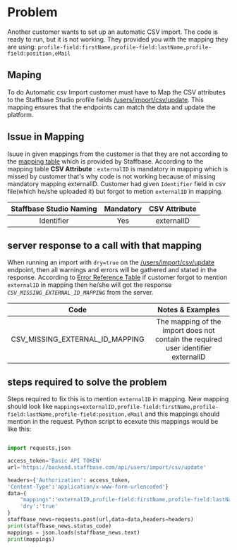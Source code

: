 # Problem

Another customer wants to set up an automatic CSV import. The code is ready to run, but it
is not working. They provided you with the mapping they are using:
`profile-field:firstName,profile-field:lastName,profile-field:position,eMail`

## Maping

To do Automatic csv Import customer must have to Map the CSV attributes to the Staffbase Studio profile fields [/users/import/csv/update](https://developers.staffbase.com/api/api-csv-import#tag/usersimportcsvupdate). This mapping ensures that the endpoints can match the data and update the platform.

## Issue in Mapping

Isuue in given mappings from the customer is that they are not according to the [mapping table](https://developers.staffbase.com/references/csv-import-mappings/#prerequisites) which is provided by Staffbase.
According to the mapping table **CSV Attribute** : `externalID` is mandatory in mapping which is missed by customer that's why code is not working because of missing mandatory mapping externalID. Customer had given `Identifier` field in csv file(which he/she uploaded it) but forgot to metion `externalID` in mapping.

| Staffbase Studio Naming | Mandatory | CSV Attribute |
| :---------------------: | :-------: | :-----------: |
|       Identifier        |    Yes    |  externalID   |

## server response to a call with that mapping

When running an import with `dry=true` on the [/users/import/csv/update](https://developers.staffbase.com/api/api-csv-import#tag/usersimportcsvupdate) endpoint, then all warnings and errors will be gathered and stated in the response. According to [Error Reference Table](https://developers.staffbase.com/references/csv-import-references/#errors) if customer forgot to mention `externalID` in mapping then he/she will got the response _`CSV_MISSING_EXTERNAL_ID_MAPPING`_ from the server.

|              Code               |                                  Notes & Examples                                  |
| :-----------------------------: | :--------------------------------------------------------------------------------: |
| CSV_MISSING_EXTERNAL_ID_MAPPING | The mapping of the import does not contain the required user identifier externalID |

## steps required to solve the problem

Steps required to fix this is to mention `externalID` in mapping. New mapping should look like `mappings=externalID,profile-field:firstName,profile-field:lastName,profile-field:position,eMail` and this mappings should mention in the request. Python script to ecexute this mappings would be like this:

```Python

import requests,json

access_token='Basic API TOKEN'
url='https://backend.staffbase.com/api/users/import/csv/update'

headers={'Authorization': access_token,
'Content-Type':'application/x-www-form-urlencoded'}
data={
    "mappings":'externalID,profile-field:firstName,profile-field:lastName,profile-field:position,    eMail',
    'dry':'true'
}
staffbase_news=requests.post(url,data=data,headers=headers)
print(staffbase_news.status_code)
mappings = json.loads(staffbase_news.text)
print(mappings)

```
